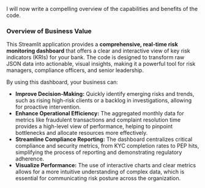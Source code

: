 I will now write a compelling overview of the capabilities and benefits of the code.

### Overview of Business Value

This Streamlit application provides a **comprehensive, real-time risk monitoring dashboard** that offers a clear and interactive view of key risk indicators (KRIs) for your bank. The code is designed to transform raw JSON data into actionable, visual insights, making it a powerful tool for risk managers, compliance officers, and senior leadership.

By using this dashboard, your business can:

* **Improve Decision-Making:** Quickly identify emerging risks and trends, such as rising high-risk clients or a backlog in investigations, allowing for proactive intervention.
* **Enhance Operational Efficiency:** The aggregated monthly data for metrics like fraudulent transactions and complaint resolution time provides a high-level view of performance, helping to pinpoint bottlenecks and allocate resources more effectively.
* **Streamline Compliance Reporting:** The dashboard centralizes critical compliance and security metrics, from KYC completion rates to PEP hits, simplifying the process of reporting and demonstrating regulatory adherence.
* **Visualize Performance:** The use of interactive charts and clear metrics allows for a more intuitive understanding of complex data, which is essential for communicating risk posture across the organization.

